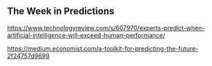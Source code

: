 ## The Week in Predictions

https://www.technologyreview.com/s/607970/experts-predict-when-artificial-intelligence-will-exceed-human-performance/

https://medium.economist.com/a-toolkit-for-predicting-the-future-2f24757d9699
